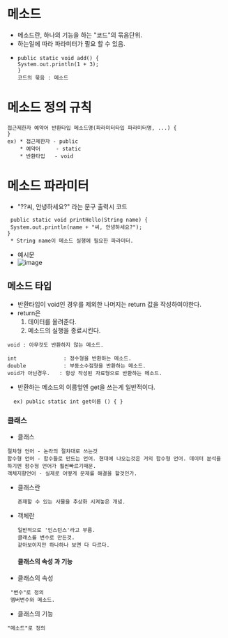 # 메소드
* 메소드란, 하나의 기능을 하는 "코드"의 묶음단위.
* 하는일에 따라 파라미터가 필요 할 수 있음.
* ```
  public static void add() {
  System.out.println(1 + 3);
  }
  코드의 묶음 : 메소드
  ```
# 메소드 정의 규칙
  ```
  접근제한자 예약어 반환타입 메소드명(파라미터타입 파라미터명, ...) {
  }
  ex) * 접근제한자 - public
      * 예약어     - static
      * 반환타입   - void
  ```
# 메소드 파라미터
* "??씨, 안녕하세요?" 라는 문구 출력시 코드
```
 public static void printHello(String name) {
 System.out.println(name + "씨, 안녕하세요?");
}
 * String name이 메소드 실행에 필요한 파라미터.
```
* 예시문
* ![image](https://github.com/user-attachments/assets/ae276471-d740-4928-a6a9-0196e4e7e332)
## 메소드 타입
* 반환타입이 void인 경우를 제외한 나머지는 return 값을 작성하여야한다.
* return은<br/>
  1. 데이터를 올려준다.<br/>
  2. 메소드의 실행을 종료시킨다.
```
void : 아무것도 반환하지 않는 메소드.
```
```
int               : 정수형을 반환하는 메소드.
double            : 부동소수점형을 반환하는 메소드.
void가 아닌경우.   : 항상 작성된 자료형으로 반환하는 메소드.
```
* 반환하는 메소드의 이름앞엔 get을 쓰는게 일반적이다.
```
  ex) public static int get이름 () { }
```
### 클래스
* 클래스
```
절차형 언어 - 논라의 절차대로 쓰는것
함수형 언어 - 함수들로 만드는 언어. 현대에 나오는것은 거의 함수형 언어. 데이터 분석을 하기엔 함수형 언어가 훨씬빠르기때문.
객체지향언어 - 실제로 어떻게 문제를 해결을 할것인가.
```
* 클래스란
  ```
  존재할 수 있는 사물을 추상화 시켜놓은 개념.
  ```
* 객체란
  ```
  일반적으로 '인스턴스'라고 부름.
  클래스를 변수로 만든것.
  같아보이지만 하나하나 보면 다 다르다.
  ```
  #### 클래스의 속성 과 기능
* 클래스의 속성
 ```
  "변수"로 정의
  멤버변수와 메소드.
 ```
* 클래스의 기능
 ```
 "메소드"로 정의
 ```
  
